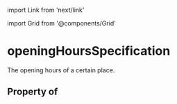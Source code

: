 import Link from 'next/link'
  
import Grid from '@components/Grid'

# openingHoursSpecification

The opening hours of a certain place.

## Property of



